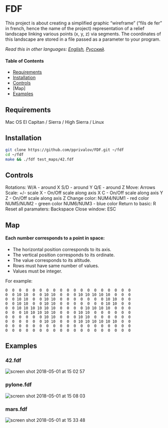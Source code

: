# FDF

This project is about creating a simplified graphic “wireframe” (“fils de fer” in french, hence the name of the project) representation of a relief landscape linking various points (x, y, z) via segments. The coordinates of this landscape are stored in a file passed as a parameter to your program.

*Read this in other languages: [English](README.md), [Русский](README-ru.md).*

#### Table of Contents

- [Requirements](#requirements)
- [Installation](#installation)
- [Controls](#controls)
- [Map]
- [Examples](#examples)

## Requirements

Mac OS El Capitan / Sierra / High Sierra / Linux

## Installation

```bash
git clone https://github.com/pprivalov/FDF.git ~/fdf
cd ~/fdf
make && ./fdf test_maps/42.fdf
```

## Controls

Rotations: W/A - around X
           S/D - around Y
           Q/E - around Z
Move: Arrows
Scale: +/- scale
       X - On/Off scale along axis X
       C - On/Off scale along axis Y
       Z - On/Off scale along axis Z
Change color: NUM4/NUM1 - red color
              NUM5/NUM2 - green color
              NUM6/NUM3 - blue color
Return to basic: R
Reset all paramaters: Backspace
Close window: ESC

## Map

#### Each number corresponds to a point in space:
- The horizontal position corresponds to its axis.
- The vertical position corresponds to its ordinate.
- The value corresponds to its altitude.
- Rows must have same number of values.
- Values must be integer.

For example:
``` 0  0  0  0  0  0  0  0  0  0  0  0  0  0  0  0  0  0  0
0  0  0  0  0  0  0  0  0  0  0  0  0  0  0  0  0  0  0
0  0 10 10  0  0 10 10  0  0  0 10 10 10 10 10  0  0  0
0  0 10 10  0  0 10 10  0  0  0  0  0  0  0 10 10  0  0
0  0 10 10  0  0 10 10  0  0  0  0  0  0  0 10 10  0  0
0  0 10 10 10 10 10 10  0  0  0  0 10 10 10 10  0  0  0
0  0  0 10 10 10 10 10  0  0  0 10 10  0  0  0  0  0  0
0  0  0  0  0  0 10 10  0  0  0 10 10  0  0  0  0  0  0
0  0  0  0  0  0 10 10  0  0  0 10 10 10 10 10 10  0  0
0  0  0  0  0  0  0  0  0  0  0  0  0  0  0  0  0  0  0
0  0  0  0  0  0  0  0  0  0  0  0  0  0  0  0  0  0  0
```

## Examples

### 42.fdf
![screen shot 2018-05-01 at 15 02 57](https://user-images.githubusercontent.com/25153772/39473116-ddde08fe-4d55-11e8-8203-0ecff0f8ddb2.png)
### pylone.fdf
![screen shot 2018-05-01 at 15 08 03](https://user-images.githubusercontent.com/25153772/39473117-ddf8e5fc-4d55-11e8-849f-014fd893b0ae.png)
### mars.fdf
![screen shot 2018-05-01 at 15 33 48](https://user-images.githubusercontent.com/25153772/39473118-de2cad9c-4d55-11e8-8098-5305aaf9f195.png)
